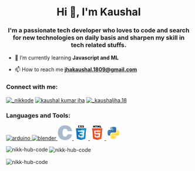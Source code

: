 <h1 align="center">Hi 👋, I'm Kaushal</h1>
<h3 align="center">I'm a passionate tech developer who loves to code and search for new technologies on daily basis and sharpen my skill in tech related stuffs.</h3>

- 🌱 I’m currently learning **Javascript and ML**

- 📫 How to reach me **jhakaushal.1809@gmail.com**

<h3 align="left">Connect with me:</h3>
<p align="left">
<a href="https://twitter.com/_nikkode" target="blank"><img align="center" src="https://raw.githubusercontent.com/rahuldkjain/github-profile-readme-generator/master/src/images/icons/Social/twitter.svg" alt="_nikkode" height="30" width="40" /></a>
<a href="https://linkedin.com/in/kaushal kumar jha" target="blank"><img align="center" src="https://raw.githubusercontent.com/rahuldkjain/github-profile-readme-generator/master/src/images/icons/Social/linked-in-alt.svg" alt="kaushal kumar jha" height="30" width="40" /></a>
<a href="https://instagram.com/_kaushaljha.18" target="blank"><img align="center" src="https://raw.githubusercontent.com/rahuldkjain/github-profile-readme-generator/master/src/images/icons/Social/instagram.svg" alt="_kaushaljha.18" height="30" width="40" /></a>
</p>

<h3 align="left">Languages and Tools:</h3>
<p align="left"> <a href="https://www.arduino.cc/" target="_blank" rel="noreferrer"> <img src="https://cdn.worldvectorlogo.com/logos/arduino-1.svg" alt="arduino" width="40" height="40"/> </a> <a href="https://www.blender.org/" target="_blank" rel="noreferrer"> <img src="https://download.blender.org/branding/community/blender_community_badge_white.svg" alt="blender" width="40" height="40"/> </a> <a href="https://www.cprogramming.com/" target="_blank" rel="noreferrer"> <img src="https://raw.githubusercontent.com/devicons/devicon/master/icons/c/c-original.svg" alt="c" width="40" height="40"/> </a> <a href="https://www.w3schools.com/css/" target="_blank" rel="noreferrer"> <img src="https://raw.githubusercontent.com/devicons/devicon/master/icons/css3/css3-original-wordmark.svg" alt="css3" width="40" height="40"/> </a> <a href="https://www.w3.org/html/" target="_blank" rel="noreferrer"> <img src="https://raw.githubusercontent.com/devicons/devicon/master/icons/html5/html5-original-wordmark.svg" alt="html5" width="40" height="40"/> </a> <a href="https://www.python.org" target="_blank" rel="noreferrer"> <img src="https://raw.githubusercontent.com/devicons/devicon/master/icons/python/python-original.svg" alt="python" width="40" height="40"/> </a> </p>

<p><img align="left" src="https://github-readme-stats.vercel.app/api/top-langs?username=nikk-hub-code&show_icons=true&locale=en&layout=compact" alt="nikk-hub-code" /></p>

<p>&nbsp;<img align="center" src="https://github-readme-stats.vercel.app/api?username=nikk-hub-code&show_icons=true&locale=en" alt="nikk-hub-code" /></p>

<p><img align="center" src="https://github-readme-streak-stats.herokuapp.com/?user=nikk-hub-code&" alt="nikk-hub-code" /></p>
